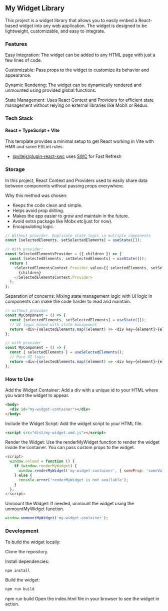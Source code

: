 ## My Widget Library
This project is a widget library that allows you to easily embed a React-based widget into any web application. 
The widget is designed to be lightweight, customizable, and easy to integrate.

### Features
Easy Integration: The widget can be added to any HTML page with just a few lines of code.

Customizable: Pass props to the widget to customize its behavior and appearance.

Dynamic Rendering: The widget can be dynamically rendered and unmounted using provided global functions.

State Management: Uses React Context and Providers for efficient state management without relying on external libraries like MobX or Redux.

### Tech Stack 

#### React + TypeScript + Vite

This template provides a minimal setup to get React working in Vite with HMR and some ESLint rules.

- [@vitejs/plugin-react-swc](https://github.com/vitejs/vite-plugin-react-swc) uses [SWC](https://swc.rs/) for Fast Refresh

### Storage
In this project, React Context and Providers used to easily share data between components without passing props everywhere.

Why this method was chosen:
 - Keeps the code clean and simple.
 - Helps avoid prop drilling.
 - Makes the app easier to grow and maintain in the future.
 - Avoid extra package like Mobx etc(just for now).
 - Encapsulating logic.

```js
// Without provider. Duplicate state logic in multiple components
const [selectedElements, setSelectedElements] = useState([]);

// With provider:
const SelectedElementsProvider = ({ children }) => {
  const [selectedElements, setSelectedElements] = useState([]);
  return (
    <SelectedElementsContext.Provider value={{ selectedElements, setSelectedElements }}>
      {children}
    </SelectedElementsContext.Provider>
  );
};
```

Separation of concerns:
Mixing state management logic with UI logic in components can make the code harder to read and maintain.
```js
// without provider
const MyComponent = () => {
  const [selectedElements, setSelectedElements] = useState([]);
  // UI logic mixed with state management
  return <div>{selectedElements.map((element) => <div key={element}>{element}</div>)}</div>;
};

// with provider
const MyComponent = () => {
  const { selectedElements } = useSelectedElements();
  // Pure UI logic
  return <div>{selectedElements.map((element) => <div key={element}>{element}</div>)}</div>;
};
```

### How to Use
Add the Widget Container:
Add a div with a unique id to your HTML where you want the widget to appear.
```html
<body>
  <div id="my-widget-container"></div>
</body>
```
Include the Widget Script:
Add the widget script to your HTML file.
```html
<script src="dist/my-widget.umd.js"></script>
```

Render the Widget:
Use the renderMyWidget function to render the widget inside the container. You can pass custom props to the widget.
```js
<script>
  window.onload = function () {
    if (window.renderMyWidget) {
      window.renderMyWidget('my-widget-container', { someProp: 'someValue' });
    } else {
      console.error('renderMyWidget is not available');
    }
  };
</script>
```

Unmount the Widget:
If needed, unmount the widget using the unmountMyWidget function.
```js
window.unmountMyWidget('my-widget-container');
```

### Development
To build the widget locally:

Clone the repository.

Install dependencies:

```bash
npm install
```
Build the widget:

```bash
npm run build
```
npm run build
Open the index.html file in your browser to see the widget in action.